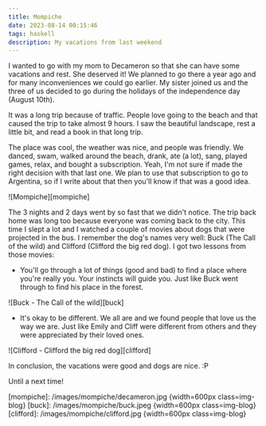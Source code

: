 ```yaml
---
title: Mompiche
date: 2023-08-14 00:15:46
tags: haskell
description: My vacations from last weekend
---
```


I wanted to go with my mom to Decameron so that she can have some vacations and rest.
She deserved it! We planned to go there a year ago and for many inconveniences we could go earlier.
My sister joined us and the three of us decided to go during the holidays of the independence day (August 10th).

It was a long trip because of traffic. People love going to the beach and that
caused the trip to take almost 9 hours. I saw the beautiful landscape, rest a little bit,
and read a book in that long trip.

The place was cool, the weather was nice, and people was friendly. We danced,
swam, walked around the beach, drank, ate (a lot), sang, played games, relax,
and bought a subscription. Yeah, I'm not sure if made the right decision with that last one.
We plan to use that subscription to go to Argentina, so if I write about that then
you'll know if that was a good idea.

![Mompiche][mompiche]

The 3 nights and 2 days went by so fast that we didn't notice. The trip back
home was long too because everyone was coming back to the city. This time I slept
a lot and I watched a couple of movies about dogs that were projected in the bus.
I remember the dog's names very well: Buck (The Call of the wild) and 
Clifford (Clifford the big red dog). I got two lessons from those movies:

- You'll go through a lot of things (good and bad) to find a place where you're really you.
Your instincts will guide you. Just like Buck went through to find his place in the forest.

![Buck - The Call of the wild][buck]

- It's okay to be different. We all are and we found people that love us the way we are.
Just like Emily and Cliff were different from others and they were appreciated by their loved ones.

![Clifford - Clifford the big red dog][clifford]


In conclusion, the vacations were good and dogs are nice. :P

Until a next time!

[mompiche]: /images/mompiche/decameron.jpg {width=600px class=img-blog}
[buck]: /images/mompiche/buck.jpeg {width=600px class=img-blog}
[clifford]: /images/mompiche/clifford.jpg {width=600px class=img-blog}
